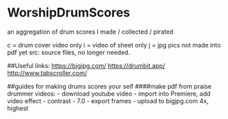 # WorshipDrumScores
an aggregation of drum scores I made / collected / pirated


c = drum cover video only
i = video of sheet only
j = jpg pics not made into pdf yet
src: source files, no longer needed. 


##Useful links:
	https://bigjpg.com/
	https://drumbit.app/
	http://www.tabscroller.com/


##guides for making drums scores your self
####make pdf from praise drummer videos:
	- download youtube video
	- import into Premiere, add video effect - contrast - 7.0
	- export frames
	- upload to bigjpg.com
		4x, highest

